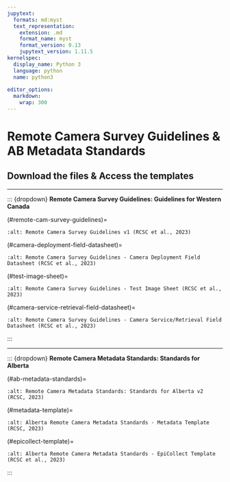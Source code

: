 ```yaml
---
jupytext:
  formats: md:myst
  text_representation:
    extension: .md
    format_name: myst
    format_version: 0.13
    jupytext_version: 1.11.5
kernelspec:
  display_name: Python 3
  language: python
  name: python3
  
editor_options: 
  markdown: 
    wrap: 300
---
```


# Remote Camera Survey Guidelines & AB Metadata Standards

## Download the files & Access the templates  


-----------------------------------------------------------------------------------------------------------------------------------  

  
::: {dropdown} **Remote Camera Survey Guidelines: Guidelines for Western Canada**  

(#remote-cam-survey-guidelines)=

```{figure} ./1_survey-guidelines/files-1_survey-guidelines/downloadables/Remote-Camera-Survey-Guidelines-v1-(RCSC-et-al.,-2023)_2023-07-13.pdf
:alt: Remote Camera Survey Guidelines v1 (RCSC et al., 2023)
```  

(#camera-deployment-field-datasheet)=

```{figure} ./1_survey-guidelines/files-1_survey-guidelines/downloadables/Deployment-Field-Datasheet_RC-Survey-Guidelines-v1_2023-07-13.pdf
:alt: Remote Camera Survey Guidelines - Camera Deployment Field Datasheet (RCSC et al., 2023) 
```  

(#test-image-sheet)=

```{figure} ./1_survey-guidelines/files-1_survey-guidelines/downloadables/Test-Image-Sheet_RC-Survey-Guidelines-v1_2023-07-13.pdf
:alt: Remote Camera Survey Guidelines - Test Image Sheet (RCSC et al., 2023)
```  

(#camera-service-retrieval-field-datasheet)=

```{figure} ./1_survey-guidelines/files-1_survey-guidelines/downloadables/Service-Retrieval-Field-Datasheet_RC-Survey-Guidelines-v1_2023-07-13.pdf
:alt: Remote Camera Survey Guidelines - Camera Service/Retrieval Field Datasheet (RCSC et al., 2023)
```  


:::  





-----------------------------------------------------------------------------------------------------------------------------------  
  
::: {dropdown} **Remote Camera Metadata Standards: Standards for Alberta**  

(#ab-metadata-standards)=


```{figure} ./2_metadata-standards/files-2_metadata-standards/downloadable/AB-Remote-Camera-Metadata-Standards-v2-(RCSC,-2023)_2023-07-13.pdf
:alt: Remote Camera Metadata Standards: Standards for Alberta v2 (RCSC, 2023)
```  

(#metadata-template)=

```{figure} ./2_metadata-standards/files-2_metadata-standards/downloadables/Remote-Camera-Metadata-Template-v1-(RCSC,-2023)_2023-07-13.xlsm
:alt: Alberta Remote Camera Metadata Standards - Metadata Template (RCSC, 2023)
```  

(#epicollect-template)=

```{figure} https://five.epicollect.net/project/rcsc-and-wildcam-remote-camera-survey-guidelines
:alt: Alberta Remote Camera Metadata Standards - EpiCollect Template (RCSC et al., 2023)
```  

:::  


